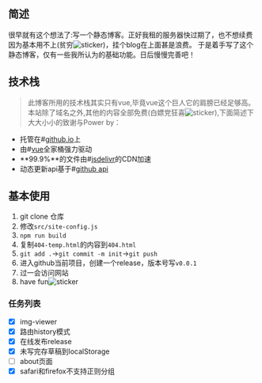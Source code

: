 ## 简述

很早就有这个想法了:写一个静态博客。正好我租的服务器快过期了，也不想续费因为基本用不上(贫穷![sticker](yellow-face/27))，挂个blog在上面甚是浪费。
于是着手写了这个静态博客，仅有一些我所认为的基础功能。日后慢慢完善吧！

## 技术栈

> 此博客所用的技术栈其实只有vue,毕竟vue这个巨人它的肩膀已经足够高。
> 本站除了域名之外,其他的内容全部免费(白嫖党狂喜![sticker](aru/55)),下面简述下大大小小的致谢与Power by：

* 托管在#[github.io](https://github.io)上
* 由#[vue](https://vuejs.org)全家桶强力驱动
* **99.9%**的文件由#[jsdelivr](https://www.jsdelivr.com/)的CDN加速
* 动态更新api基于#[github api](https://developer.github.com/)

## 基本使用
1. git clone 仓库
2. 修改`src/site-config.js`
3. `npm run build`
4. 复制`404-temp.html`的内容到`404.html`
5. `git add .`->`git commit -m init`->`git push`
6. 进入github当前项目，创建一个release，版本号写`v0.0.1`
7. 过一会访问网站
8. have fun![sticker](yellow-face/55)


### 任务列表

- [x] img-viewer
- [x] 路由history模式
- [x] 在线发布release
- [x] 未写完存草稿到localStorage
- [ ] about页面
- [x] safari和firefox不支持正则分组
